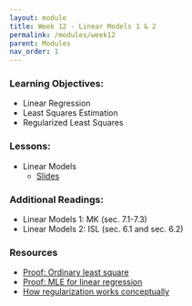 ```yaml
---
layout: module
title: Week 12 - Linear Models 1 & 2
permalink: /modules/week12
parent: Modules
nav_order: 1
---
```


### Learning Objectives:

* Linear Regression
* Least Squares Estimation
* Regularized Least Squares

### Lessons:
* Linear Models 
    * [Slides](https://xinchenyu.github.io/csc380-fall23/Slides/23f380_linearmodels.pdf)


### Additional Readings:
* Linear Models 1: MK (sec. 7.1-7.3)  
* Linear Models 2: ISL (sec. 6.1 and sec. 6.2)

### Resources
* [Proof: Ordinary least square](https://en.wikipedia.org/wiki/Proofs_involving_ordinary_least_squares) 
* [Proof: MLE for linear regression](https://statproofbook.github.io/P/slr-mle.html)
* [How regularization works conceptually](https://explained.ai/regularization/constraints.html#sec:2.2)